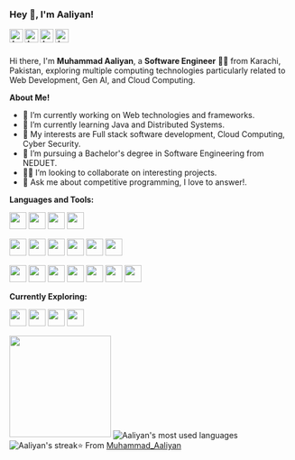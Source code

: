 <h3 title="hehehe"> Hey 👋, I'm Aaliyan!</h3>
<a href="mailto:aaliyan1230@gmail.com">
  <img align="left" alt="Aaliyan's email" width="24px" src="https://cdn.simpleicons.org/gmail/C2C2C4" />
</a>
<a href="https://www.linkedin.com/in/muhammad-aaliyan-8a031b209/">
  <img align="left" alt="Aaliyan's LinkdeIn" width="24px" src="https://cdn.simpleicons.org/linkedin/C2C2C4" />
</a>
<a href="https://www.twitter.com/aaliyan1230/">
  <img align="left" alt="Aaliyan's Twitter" width="24px" src="https://cdn.simpleicons.org/x/C2C2C4" />
</a>
<a href="https://www.instagram.com/aaliyan03/">
  <img align="left" alt="Aaliyan's Instagram" width="24px" src="https://cdn.simpleicons.org/instagram/C2C2C4" />
</a>


<br>
<br />

Hi there, I'm **Muhammad Aaliyan**, a **Software Engineer** 👨‍💻 from Karachi, Pakistan, exploring multiple computing technologies particularly related to Web Development, Gen AI, and Cloud Computing.


  

**About Me!**

- 🔭 I’m currently working on Web technologies and frameworks.
- 🌱 I’m currently learning Java and Distributed Systems.
- 🤔 My interests are Full stack software development, Cloud Computing, Cyber Security.
- 💼 I’m pursuing a Bachelor's degree in Software Engineering from NEDUET.
- 👨‍💻 I’m looking to collaborate on interesting projects.
- 💬 Ask me about competitive programming, I love to answer!.

**Languages and Tools:**  

<code><img height="30" src="https://skills.thijs.gg/icons?i=javascript"></code>
<code><img height="30" src="https://skills.thijs.gg/icons?i=typescript"></code>
<code><img height="30" src="https://skills.thijs.gg/icons?i=python"></code>
<code><img height="30" src="https://skills.thijs.gg/icons?i=cpp"></code>

<code><img height="30" src="https://skills.thijs.gg/icons?i=react"></code>
<code><img height="30" src="https://skills.thijs.gg/icons?i=redux"></code>
<code><img height="30" src="https://skills.thijs.gg/icons?i=mui"></code>
<code><img height="30" src="https://skills.thijs.gg/icons?i=tailwind"></code>
<code><img height="30" src="https://skills.thijs.gg/icons?i=nextjs"></code>
<code><img height="30" src="https://skills.thijs.gg/icons?i=flutter"></code>

<code><img height="30" src="https://skills.thijs.gg/icons?i=django"></code>
<code><img height="30" src="https://skills.thijs.gg/icons?i=nodejs"></code>
<code><img height="30" src="https://skills.thijs.gg/icons?i=nest"></code>
<code><img height="30" src="https://skills.thijs.gg/icons?i=postgresql"></code>
<code><img height="30" src="https://skills.thijs.gg/icons?i=mongodb"></code>
<code><img height="30" src="https://skills.thijs.gg/icons?i=git"></code>
<code><img height="30" src="https://skills.thijs.gg/icons?i=docker"></code>

**Currently Exploring:**  

<code><img height="30" src="https://skills.thijs.gg/icons?i=linux"></code>
<code><img height="30" src="https://skills.thijs.gg/icons?i=kubernetes"></code>
<code><img height="30" src="https://skills.thijs.gg/icons?i=golang"></code>
<code><img height="30" src="https://skills.thijs.gg/icons?i=rust"></code>

<img height="180em" src="https://github-readme-stats-eight-theta.vercel.app/api?username=aaliyan1230&show_icons=true&theme=transparent&bg_color=00000000&text_color=bfced6&include_all_commits=true&count_private=true"/>
<img align="center" alt="Aaliyan's most used languages" src="https://github-readme-stats.vercel.app/api/top-langs/?username=aaliyan1230&layout=compact&langs_count=9&theme=github_dark&count_private=true&exclude_repo=Optifine-Mod-Coder-Pack-1.16.1,Projects"/>
<img src="https://github-readme-streak-stats.herokuapp.com?user=aaliyan1230&theme=github-dark-blue&count_private=true&date_format=M%20j%5B%2C%20Y%5D" alt="Aaliyan's streak")


⭐️ From [Muhammad_Aaliyan](https://github.com/aaliyan1230)
